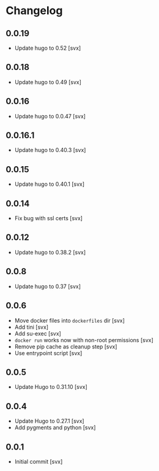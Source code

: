 # Changelog

## 0.0.19

* Update hugo to 0.52 [svx]

## 0.0.18

* Update hugo to 0.49 [svx]

## 0.0.16

* Update hugo to 0.0.47 [svx]

## 0.0.16.1

* Update hugo to 0.40.3 [svx]

## 0.0.15

* Update hugo to 0.40.1 [svx]

## 0.0.14

* Fix bug with ssl certs [svx]

## 0.0.12

* Update hugo to 0.38.2 [svx]

## 0.0.8

* Update hugo to 0.37 [svx]

## 0.0.6

* Move docker files into ``dockerfiles`` dir [svx]
* Add tini [svx]
* Add su-exec [svx]
* ``docker run`` works now with non-root permissions [svx]
* Remove pip cache as cleanup step [svx]
* Use entrypoint script [svx]

## 0.0.5

* Update Hugo to 0.31.10 [svx]

## 0.0.4

* Update Hugo to 0.27.1 [svx]
* Add pygments and python [svx]

## 0.0.1

* Initial commit [svx]

